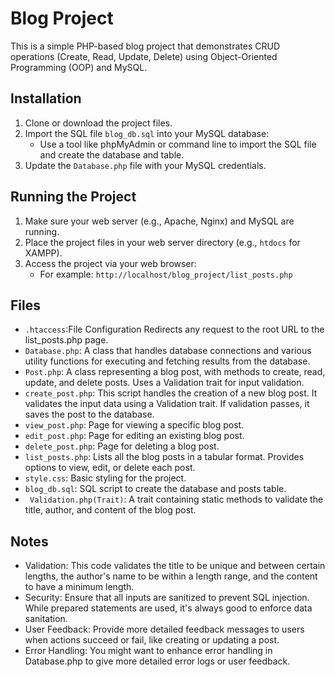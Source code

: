 # Blog Project

This is a simple PHP-based blog project that demonstrates CRUD operations (Create, Read, Update, Delete) using Object-Oriented Programming (OOP) and MySQL.

## Installation

1. Clone or download the project files.
2. Import the SQL file `blog_db.sql` into your MySQL database:
   - Use a tool like phpMyAdmin or command line to import the SQL file and create the database and table.
3. Update the `Database.php` file with your MySQL credentials.

## Running the Project

1. Make sure your web server (e.g., Apache, Nginx) and MySQL are running.
2. Place the project files in your web server directory (e.g., `htdocs` for XAMPP).
3. Access the project via your web browser:
   - For example: `http://localhost/blog_project/list_posts.php`

## Files

- `.htaccess`:File Configuration Redirects any request to the root URL to the list_posts.php page.
- `Database.php`: A class that handles database connections and various utility functions for executing and fetching results from the database.
- `Post.php`: A class representing a blog post, with methods to create, read, update, and delete posts.
Uses a Validation trait for input validation.
- `create_post.php`: This script handles the creation of a new blog post.
It validates the input data using a Validation trait.
If validation passes, it saves the post to the database.
- `view_post.php`: Page for viewing a specific blog post.
- `edit_post.php`: Page for editing an existing blog post.
- `delete_post.php`: Page for deleting a blog post.
- `list_posts.php`: Lists all the blog posts in a tabular format.
Provides options to view, edit, or delete each post.
- `style.css`: Basic styling for the project.
- `blog_db.sql`: SQL script to create the database and posts table.
- ` Validation.php(Trait)`:
A trait containing static methods to validate the title, author, and content of the blog post.

## Notes
- Validation:
This code validates the title to be unique and between certain lengths, the author's name to be within a length range, and the content to have a minimum length.
- Security: Ensure that all inputs are sanitized to prevent SQL injection. While prepared statements are used, it's always good to enforce data sanitation.
- User Feedback: Provide more detailed feedback messages to users when actions succeed or fail, like creating or updating a post.
- Error Handling: You might want to enhance error handling in Database.php to give more detailed error logs or user feedback.
